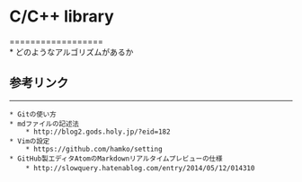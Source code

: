 # C/C++ library  
==================  
    * どのようなアルゴリズムがあるか

## 参考リンク
---------------------------------
    * Gitの使い方  
    * mdファイルの記述法  
        * http://blog2.gods.holy.jp/?eid=182  
    * Vimの設定  
        * https://github.com/hamko/setting
    * GitHub製エディタAtomのMarkdownリアルタイムプレビューの仕様  
        * http://slowquery.hatenablog.com/entry/2014/05/12/014310  　
